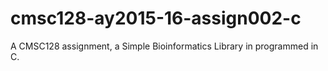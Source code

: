 # cmsc128-ay2015-16-assign002-c
A CMSC128 assignment, a Simple Bioinformatics Library in programmed in C.
